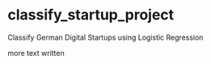 # classify_startup_project
Classify German Digital Startups using Logistic Regression 

more text written
